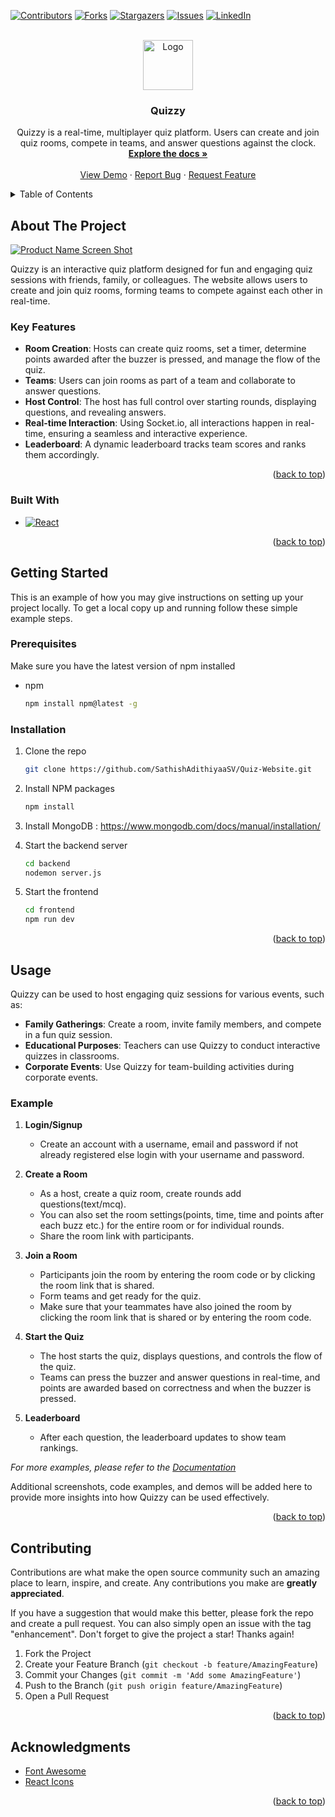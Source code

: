 <!-- Improved compatibility of back to top link: See: https://github.com/othneildrew/Best-README-Template/pull/73 -->
<a id="readme-top"></a>
<!--
*** Thanks for checking out the Best-README-Template. If you have a suggestion
*** that would make this better, please fork the repo and create a pull request
*** or simply open an issue with the tag "enhancement".
*** Don't forget to give the project a star!
*** Thanks again! Now go create something AMAZING! :D
-->



<!-- PROJECT SHIELDS -->
<!--
*** I'm using markdown "reference style" links for readability.
*** Reference links are enclosed in brackets [ ] instead of parentheses ( ).
*** See the bottom of this document for the declaration of the reference variables
*** for contributors-url, forks-url, etc. This is an optional, concise syntax you may use.
*** https://www.markdownguide.org/basic-syntax/#reference-style-links
-->
[![Contributors][contributors-shield]][contributors-url]
[![Forks][forks-shield]][forks-url]
[![Stargazers][stars-shield]][stars-url]
[![Issues][issues-shield]][issues-url]
[![LinkedIn][linkedin-shield]][linkedin-url]



<!-- PROJECT LOGO -->
<br />
<div align="center">
  <a href="https://github.com/SathishAdithiyaaSV/Quiz-Website">
    <img src="images/logo.png" alt="Logo" width="80" height="80">
  </a>

<h3 align="center">Quizzy</h3>

  <p align="center">
    Quizzy is a real-time, multiplayer quiz platform. Users can create and join quiz rooms, compete in teams, and answer questions against the clock.
    <br />
    <a href="https://github.com/github_username/repo_name"><strong>Explore the docs »</strong></a>
    <br />
    <br />
    <a href="https://github.com/github_username/repo_name">View Demo</a>
    ·
    <a href="https://github.com/github_username/repo_name/issues/new?labels=bug&template=bug-report---.md">Report Bug</a>
    ·
    <a href="https://github.com/github_username/repo_name/issues/new?labels=enhancement&template=feature-request---.md">Request Feature</a>
  </p>
</div>



<!-- TABLE OF CONTENTS -->
<details>
  <summary>Table of Contents</summary>
  <ol>
    <li>
      <a href="#about-the-project">About The Project</a>
      <ul>
        <li><a href="#key-features">Key Features</a></li>
        <li><a href="#built-with">Built With</a></li>
      </ul>
    </li>
    <li>
      <a href="#getting-started">Getting Started</a>
      <ul>
        <li><a href="#prerequisites">Prerequisites</a></li>
        <li><a href="#installation">Installation</a></li>
      </ul>
    </li>
    <li><a href="#usage">Usage</a></li>
    <li><a href="#contributing">Contributing</a></li>
    <li><a href="#acknowledgments">Acknowledgments</a></li>
  </ol>
</details>



<!-- ABOUT THE PROJECT -->
## About The Project

[![Product Name Screen Shot][product-screenshot]](https://example.com)

Quizzy is an interactive quiz platform designed for fun and engaging quiz sessions with friends, family, or colleagues. The website allows users to create and join quiz rooms, forming teams to compete against each other in real-time.


### Key Features

- **Room Creation**: Hosts can create quiz rooms, set a timer, determine points awarded after the buzzer is pressed, and manage the flow of the quiz.
- **Teams**: Users can join rooms as part of a team and collaborate to answer questions.
- **Host Control**: The host has full control over starting rounds, displaying questions, and revealing answers.
- **Real-time Interaction**: Using Socket.io, all interactions happen in real-time, ensuring a seamless and interactive experience.
- **Leaderboard**: A dynamic leaderboard tracks team scores and ranks them accordingly.


<p align="right">(<a href="#readme-top">back to top</a>)</p>



### Built With

* [![React][React.js]][React-url]


<p align="right">(<a href="#readme-top">back to top</a>)</p>



<!-- GETTING STARTED -->
## Getting Started

This is an example of how you may give instructions on setting up your project locally.
To get a local copy up and running follow these simple example steps.

### Prerequisites

Make sure you have the latest version of npm installed
* npm
  ```sh
  npm install npm@latest -g
  ```

### Installation

1. Clone the repo
   ```sh
   git clone https://github.com/SathishAdithiyaaSV/Quiz-Website.git
   ```
2. Install NPM packages
   ```sh
   npm install
   ```
3. Install MongoDB : https://www.mongodb.com/docs/manual/installation/

3. Start the backend server
   ```sh
   cd backend
   nodemon server.js
   ```
3. Start the frontend 
   ```sh
   cd frontend
   npm run dev
   ```

<p align="right">(<a href="#readme-top">back to top</a>)</p>



<!-- USAGE EXAMPLES -->
## Usage

Quizzy can be used to host engaging quiz sessions for various events, such as:

- **Family Gatherings**: Create a room, invite family members, and compete in a fun quiz session.
- **Educational Purposes**: Teachers can use Quizzy to conduct interactive quizzes in classrooms.
- **Corporate Events**: Use Quizzy for team-building activities during corporate events.

### Example

1. **Login/Signup**
    - Create an account with a username, email and password if not already registered else login with your username and password.

1. **Create a Room**
   - As a host, create a quiz room, create rounds add questions(text/mcq). 
   - You can also set the room settings(points, time, time and points after each buzz etc.) for the entire room or for individual rounds.
   - Share the room link with participants.

2. **Join a Room**
   - Participants join the room by entering the room code or by clicking the room link that is shared.
   - Form teams and get ready for the quiz.
   - Make sure that your teammates have also joined the room by clicking the room link that is shared or by entering the room code.

3. **Start the Quiz**
   - The host starts the quiz, displays questions, and controls the flow of the quiz.
   - Teams can press the buzzer and answer questions in real-time, and points are awarded based on correctness and when the buzzer is pressed.

4. **Leaderboard**
   - After each question, the leaderboard updates to show team rankings.

_For more examples, please refer to the [Documentation](https://example.com)_

Additional screenshots, code examples, and demos will be added here to provide more insights into how Quizzy can be used effectively.


<p align="right">(<a href="#readme-top">back to top</a>)</p>



<!-- CONTRIBUTING -->
## Contributing

Contributions are what make the open source community such an amazing place to learn, inspire, and create. Any contributions you make are **greatly appreciated**.

If you have a suggestion that would make this better, please fork the repo and create a pull request. You can also simply open an issue with the tag "enhancement".
Don't forget to give the project a star! Thanks again!

1. Fork the Project
2. Create your Feature Branch (`git checkout -b feature/AmazingFeature`)
3. Commit your Changes (`git commit -m 'Add some AmazingFeature'`)
4. Push to the Branch (`git push origin feature/AmazingFeature`)
5. Open a Pull Request

<p align="right">(<a href="#readme-top">back to top</a>)</p>






<!-- ACKNOWLEDGMENTS -->
## Acknowledgments

* [Font Awesome](https://fontawesome.com)
* [React Icons](https://react-icons.github.io/react-icons/search)

<p align="right">(<a href="#readme-top">back to top</a>)</p>



<!-- MARKDOWN LINKS & IMAGES -->
<!-- https://www.markdownguide.org/basic-syntax/#reference-style-links -->
[contributors-shield]: https://img.shields.io/github/contributors/SathishAdithiyaaSV/Quiz-Website?style=for-the-badge
[contributors-url]: https://github.com/SathishAdithiyaaSV/Quiz-Website/graphs/contributors
[forks-shield]: https://img.shields.io/github/forks/SathishAdithiyaaSV/Quiz-Website.svg?style=for-the-badge
[forks-url]: https://github.com/SathishAdithiyaaSV/Quiz-Website/network/members
[stars-shield]: https://img.shields.io/github/stars/SathishAdithiyaaSV/Quiz-Website.svg?style=for-the-badge
[stars-url]: https://github.com/SathishAdithiyaaSV/Quiz-Website/stargazers
[issues-shield]: https://img.shields.io/github/issues/SathishAdithiyaaSV/Quiz-Website.svg?style=for-the-badge
[issues-url]: https://github.com/SathishAdithiyaaSV/Quiz-Website/issues
[license-shield]: https://img.shields.io/github/license/github_username/repo_name.svg?style=for-the-badge
[license-url]: https://github.com/github_username/repo_name/blob/master/LICENSE.txt
[linkedin-shield]: https://img.shields.io/badge/-LinkedIn-black.svg?style=for-the-badge&logo=linkedin&colorB=555
[linkedin-url]: https://linkedin.com/in/linkedin_username
[product-screenshot]: images/screenshot.png
[Next.js]: https://img.shields.io/badge/next.js-000000?style=for-the-badge&logo=nextdotjs&logoColor=white
[Next-url]: https://nextjs.org/
[React.js]: https://img.shields.io/badge/React-20232A?style=for-the-badge&logo=react&logoColor=61DAFB
[React-url]: https://reactjs.org/
[Vue.js]: https://img.shields.io/badge/Vue.js-35495E?style=for-the-badge&logo=vuedotjs&logoColor=4FC08D
[Vue-url]: https://vuejs.org/
[Angular.io]: https://img.shields.io/badge/Angular-DD0031?style=for-the-badge&logo=angular&logoColor=white
[Angular-url]: https://angular.io/
[Svelte.dev]: https://img.shields.io/badge/Svelte-4A4A55?style=for-the-badge&logo=svelte&logoColor=FF3E00
[Svelte-url]: https://svelte.dev/
[Laravel.com]: https://img.shields.io/badge/Laravel-FF2D20?style=for-the-badge&logo=laravel&logoColor=white
[Laravel-url]: https://laravel.com
[Bootstrap.com]: https://img.shields.io/badge/Bootstrap-563D7C?style=for-the-badge&logo=bootstrap&logoColor=white
[Bootstrap-url]: https://getbootstrap.com
[JQuery.com]: https://img.shields.io/badge/jQuery-0769AD?style=for-the-badge&logo=jquery&logoColor=white
[JQuery-url]: https://jquery.com 
